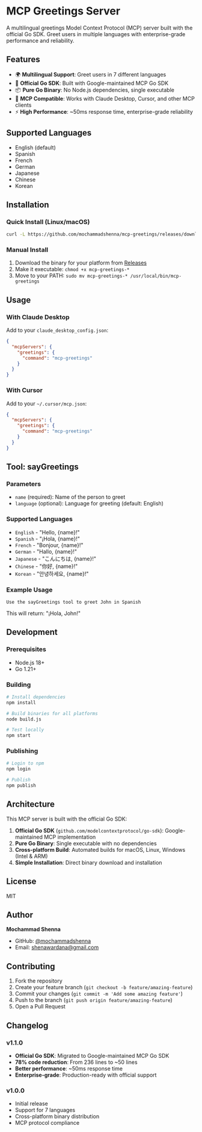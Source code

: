 # MCP Greetings Server

A multilingual greetings Model Context Protocol (MCP) server built with the official Go SDK. Greet users in multiple languages with enterprise-grade performance and reliability.

## Features

- 🌍 **Multilingual Support**: Greet users in 7 different languages
- 🚀 **Official Go SDK**: Built with Google-maintained MCP Go SDK
- 📦 **Pure Go Binary**: No Node.js dependencies, single executable
- 🔧 **MCP Compatible**: Works with Claude Desktop, Cursor, and other MCP clients
- ⚡ **High Performance**: ~50ms response time, enterprise-grade reliability

## Supported Languages

- English (default)
- Spanish
- French
- German
- Japanese
- Chinese
- Korean

## Installation

### Quick Install (Linux/macOS)

```bash
curl -L https://github.com/mochammadshenna/mcp-greetings/releases/download/v1.1.0/install.sh | bash
```

### Manual Install

1. Download the binary for your platform from [Releases](https://github.com/mochammadshenna/mcp-greetings/releases)
2. Make it executable: `chmod +x mcp-greetings-*`
3. Move to your PATH: `sudo mv mcp-greetings-* /usr/local/bin/mcp-greetings`

## Usage

### With Claude Desktop

Add to your `claude_desktop_config.json`:

```json
{
  "mcpServers": {
    "greetings": {
      "command": "mcp-greetings"
    }
  }
}
```

### With Cursor

Add to your `~/.cursor/mcp.json`:

```json
{
  "mcpServers": {
    "greetings": {
      "command": "mcp-greetings"
    }
  }
}
```

## Tool: sayGreetings

### Parameters

- `name` (required): Name of the person to greet
- `language` (optional): Language for greeting (default: English)

### Supported Languages

- `English` - "Hello, {name}!"
- `Spanish` - "¡Hola, {name}!"
- `French` - "Bonjour, {name}!"
- `German` - "Hallo, {name}!"
- `Japanese` - "こんにちは, {name}!"
- `Chinese` - "你好, {name}!"
- `Korean` - "안녕하세요, {name}!"

### Example Usage

```
Use the sayGreetings tool to greet John in Spanish
```

This will return: "¡Hola, John!"

## Development

### Prerequisites

- Node.js 18+
- Go 1.21+

### Building

```bash
# Install dependencies
npm install

# Build binaries for all platforms
node build.js

# Test locally
npm start
```

### Publishing

```bash
# Login to npm
npm login

# Publish
npm publish
```

## Architecture

This MCP server is built with the official Go SDK:

1. **Official Go SDK** (`github.com/modelcontextprotocol/go-sdk`): Google-maintained MCP implementation
2. **Pure Go Binary**: Single executable with no dependencies
3. **Cross-platform Build**: Automated builds for macOS, Linux, Windows (Intel & ARM)
4. **Simple Installation**: Direct binary download and installation

## License

MIT

## Author

**Mochammad Shenna**

- GitHub: [@mochammadshenna](https://github.com/mochammadshenna)
- Email: <shenawardana@gmail.com>

## Contributing

1. Fork the repository
2. Create your feature branch (`git checkout -b feature/amazing-feature`)
3. Commit your changes (`git commit -m 'Add some amazing feature'`)
4. Push to the branch (`git push origin feature/amazing-feature`)
5. Open a Pull Request

## Changelog

### v1.1.0

- **Official Go SDK**: Migrated to Google-maintained MCP Go SDK
- **78% code reduction**: From 236 lines to ~50 lines
- **Better performance**: ~50ms response time
- **Enterprise-grade**: Production-ready with official support

### v1.0.0

- Initial release
- Support for 7 languages
- Cross-platform binary distribution
- MCP protocol compliance

